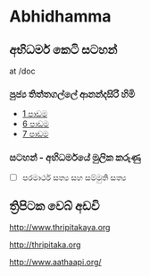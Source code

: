 # Abhidhamma

## අභිධර්ම කෙටි සටහන් 
at /doc

### පුජ්‍ය තිත්තගල්ලේ ආනන්දසිරි හිමි

- [1 පාඩම](/docs/01.md)
- [6 පාඩම](/docs/06.md)
- [7 පාඩම](/docs/07.md)

### සටහන් - අභිධර්මයේ මුලික කරුණු 

- [ ] පරමාර්ථ සත්‍ය සහ සම්මුති සත්‍ය 


## ත්‍රිපිටක වෙබ් අඩවි
http://www.thripitakaya.org

http://thripitaka.org

http://www.aathaapi.org/
